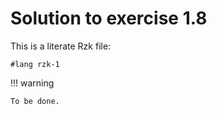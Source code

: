 # Solution to exercise 1.8

This is a literate Rzk file:

```rzk
#lang rzk-1
```

!!! warning

    To be done.
